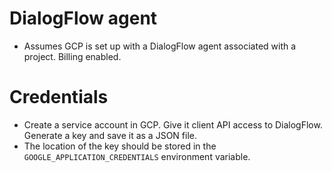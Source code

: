 # DialogFlow agent

* Assumes GCP is set up with a DialogFlow agent associated with a project. Billing enabled.

# Credentials

* Create a service account in GCP. Give it client API access to DialogFlow. Generate a key and save it as a JSON file.
* The location of the key should be stored in the `GOOGLE_APPLICATION_CREDENTIALS` environment variable.